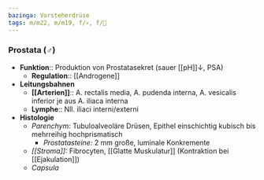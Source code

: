 ```yaml
---
bazinga: Vorsteherdrüse
tags: m/m22, m/m19, f/💀, f/🍆
---
```

### Prostata (♂)
- **Funktion**:: Produktion von Prostatasekret (sauer [[pH]]↓, PSA)
	- **Regulation**:: [[Androgene]]
- **Leitungsbahnen**
	- **[[Arterien]]**:: A. rectalis media, A. pudenda interna, A. vesicalis inferior je aus A. iliaca interna
	- **Lymphe**:: Nll. iliaci interni/externi
- **Histologie**
	- *Parenchym:* Tubuloalveoläre Drüsen, Epithel einschichtig kubisch bis mehrreihig hochprismatisch
		- *Prostatasteine:* 2 mm große, luminale Konkremente
	- *[[Stroma]]:* Fibrocyten, [[Glatte Muskulatur]] (Kontraktion bei [[Ejakulation]])
	- *Capsula*
